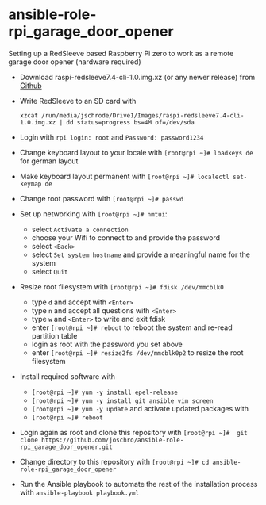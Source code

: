 # ansible-role-rpi_garage_door_opener
Setting up a RedSleeve based Raspberry Pi zero to work as a remote garage door opener (hardware required)

* Download raspi-redsleeve7.4-cli-1.0.img.xz (or any newer release) from [Github](https://github.com/redsleeve-linux/redsleeve-linux.github.io/releases/tag/rpi-7.4-1.0)
* Write RedSleeve to an SD card with

  ```xzcat /run/media/jschrode/Drive1/Images/raspi-redsleeve7.4-cli-1.0.img.xz | dd status=progress bs=4M of=/dev/sda```
  
* Login with ```rpi login: root``` and ```Password: password1234```
* Change keyboard layout to your locale with 
 ```[root@rpi ~]# loadkeys de``` for german layout
* Make keyboard layout permanent with 
 ```[root@rpi ~]# localectl set-keymap de```
* Change root password with 
  ```[root@rpi ~]# passwd```
* Set up networking with 
  ```[root@rpi ~]# nmtui```:
  - select ```Activate a connection```
  - choose your Wifi to connect to and provide the password
  - select ```<Back>```
  - select ```Set system hostname``` and provide a meaningful name for the system
  - select ```Quit```
* Resize root filesystem with
  ```[root@rpi ~]# fdisk /dev/mmcblk0```
  - type ```d``` and accept with ```<Enter>```
  - type ```n``` and accept all questions with ```<Enter>```
  - type ```w``` and ```<Enter>``` to write and exit fdisk
  - enter 
    ```[root@rpi ~]# reboot``` to reboot the system and re-read partition table
  - login as root with the password you set above
  - enter 
    ```[root@rpi ~]# resize2fs /dev/mmcblk0p2``` to resize the root filesystem
* Install required software with 
  - ```[root@rpi ~]# yum -y install epel-release```
  - ```[root@rpi ~]# yum -y install git ansible vim screen```
  - ```[root@rpi ~]# yum -y update```
  and activate updated packages with
  - ```[root@rpi ~]# reboot```
* Login again as root and clone this repository with 
  ```[root@rpi ~]#  git clone https://github.com/joschro/ansible-role-rpi_garage_door_opener.git```
* Change directory to this repository with 
  ```[root@rpi ~]# cd ansible-role-rpi_garage_door_opener```
* Run the Ansible playbook to automate the rest of the installation process with
  ```ansible-playbook playbook.yml```

